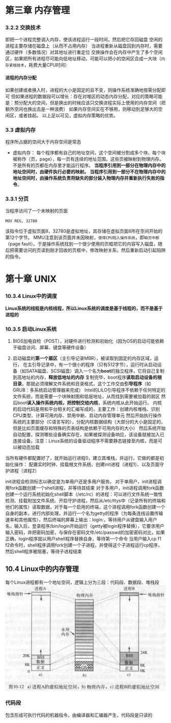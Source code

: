 # 第三章 内存管理

### 3.2.2 交换技术
即把一个进程完整调入内存，使该进程运行一段时间，然后把它存回磁盘
空闲的进程主要存储在磁盘上（从而不占用内存）
当进程重新从磁盘回到内存时，需要通过硬件（多数情况）对其地址进行重定位
交换操作会在内存中产生了多个空闲区，如果把所有进程尽可能向低地址移动，可能可以把小的空闲区合成一大块（`内存紧缩技术`，耗费大量CPU时间）

#### 进程的内存分配
如果创建或者换入时，进程的大小是固定的且不变，则操作系统准确地按需分配即可
但如果进程的数据段可以增长：存在对堆区的动态内存分配，对应的策略可能是：预分配大的空间，但是换出的时候应该只交换进程实际上使用的内存空间（把额外空间也换出去是一种浪费）
如果内存空间实在不够用，则移动到足够大的空闲区，或者挂起。
以上足以可见，虚拟内存策略的优势。

### 3.3 虚拟内存
程序所占据的空间大于内存空间是常态
- 虚拟内存：
每个程序都有自己的地址空间，这个空间被分割成多个块，每个块被称作（页，page），每一页有连续的地址范围。这些页被映射到物理内存。不是所有的页都在内存里才能运行程序。
**当程序引用到一部分在物理内存中的地址空间时，由硬件执行必要的映射。**
**当程序引用到一部分不在物理内存中的地址空间时，由操作系统负责将缺失的部分装入物理内存并重新执行失败的指令**。

### 3.3.1 分页

当程序访问了一个未映射的页面
```
MOV REG, 32780
```
该指令位于虚拟页面8，32780是虚拟地址，其存储在虚拟页面8所在空间开始的第12个字节。
MMU注意到该页面并未因映射，`使得CPU陷入操作系统`，即`缺页中断`（page fault）。于是操作系统找到一个很少使用的页框把它的内容写入磁盘，随后把需要访问的页读到刚才回收的页框中，修改映射关系，然后重新启动引起陷阱的指令。







# 第十章 UNIX

### 10.3.4 Linux中的调度
**Linux系统的线程是内核线程，所以Linux系统的调度是基于线程的，而不是基于进程的**


### 10.3.5 启动Linux系统
1. BIOS加电自检（POST），对硬件进行检测和初始化（因为OS的启动可能依赖于磁盘访问、屏幕、键盘等硬件设备）

2. 启动磁盘的**第一个扇区**（主引导记录MBR），被读取到固定的内存区域，运行，
在主引导记录中，有一个很小的程序（只有512字节），运行时从启动设备（如SATA磁盘、SCSI磁盘）调入一个名为**boot**的独立程序，它将自己复制到高地址的内存，**释放低地址的内存**
复制完毕，boot程序**读取启动设备的根目录**，那就必须理解文件系统和目录格式，这个工作交由**引导程序**（如GRUB：多系统启动管理器来完成）
Intel的LILO引导程序不依赖于任何特定的文件系统，而是需要一个块映射图和低层地址，从而找到需要被加载的扇区
然后boot**读入操作系统内核，把控制交给内核**，系统内核从此开始运行。
内核的启动代码是用和平台相关的汇编写成的，主要工作：创建内核堆栈、识别CPU类型、计算可用内存、禁用中断、启动内存管理单元
然后开始执行操作系统的主要部分（C语言写的），分配内核数据结构（大部分的大小是固定的，但是比如页面缓存和特殊的页表结构是依赖于可用内存的大小）
然后系统开始自动配置，探测哪些设备确实存在，如果被探测设备响应，该设备就被加入已连接设备。注意：Linux系统的设备驱动程序不需要静态链接至内核，而是可以被动态加载

当所有硬件都配置好了，就开始运行进程0，建立其堆栈，并运行，它做的都是初始化操作：
配置实时时钟、挂载根文件系统、创建init进程（进程1）、以及页面守护进程（进程2）

init进程会检测标志以确定是为单用户还是多用户服务。
    对于单用户，init进程调用fork函数创建一个shell进程，并等待其结束
    对于多用户，init进程调用fork函数创建一个运行系统初始化shell脚本（/etc/rc）的进程：可以进行文件系统一致性检测、挂载附加文件系统、开启守护进程，然后从/etc/ttys中（记录所有的终端和他们的属性）读取数据，对于每一个启用的终端，这个进程调用fork函数创建一个自身的副本，进行内部处理，并运行一个名为getty的程序（为每条连线设置传输速率和其他属性），然后终端的屏幕上输出：login:，等待用户从键盘输入用户名，输入后，登录程序/bin/login开始运行（getty被login程序替换），它要求用户输入密码，并把密码加密，与保存在密码文件/etc/passwd的加密密码对比，如果正确，login程序就以用户shell程序替换自身，等待第一个命令
    当用户输入cp f1 f2命令时，shell程序调用fork创建一个子进程，并使得这个子进程运行cp程序，然后shell程序被阻塞，等待子进程结束



## 10.4 Linux中的内存管理
每个Linux进程都有一个地址空间，逻辑上分为三段：代码段、数据段、堆栈段
![](./现代操作系统/进程虚拟地址.png)


### 代码段
包含形成可执行代码的机器指令，由编译器和汇编器产生，代码段是只读的


















